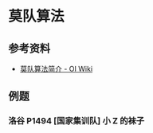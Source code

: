 # 莫队算法

## 参考资料

- [莫队算法简介 - OI Wiki](https://oi-wiki.org/misc/mo-algo-intro/)

## 例题

### 洛谷 P1494 [国家集训队] 小 Z 的袜子

<Problem id="P1494" />
